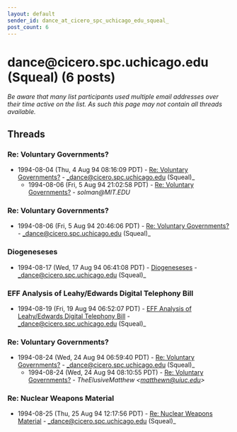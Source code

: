 ```yaml
---
layout: default
sender_id: dance_at_cicero_spc_uchicago_edu_squeal_
post_count: 6
---
```


# dance<span>@</span>cicero.spc.uchicago.edu (Squeal) (6 posts)

_Be aware that many list participants used multiple email addresses over their time active on the list. As such this page may not contain all threads available._

## Threads

### Re: Voluntary Governments?
+ 1994-08-04 (Thu, 4 Aug 94 08:16:09 PDT) - [Re: Voluntary Governments?](/archive/1994/08/90dd6e9e0917cb1377ef6aac9288a7fd958bbc2cb0e97e189cbfa2ee374827dc) - _dance@cicero.spc.uchicago.edu (Squeal)_
  + 1994-08-06 (Fri, 5 Aug 94 21:02:58 PDT) - [Re: Voluntary Governments?](/archive/1994/08/5f3c90da8f8e040286d09ad8c862a941605a21e0035b11b131e5d5b404a184a5) - _solman@MIT.EDU_

### Re: Voluntary Governments?
+ 1994-08-06 (Fri, 5 Aug 94 20:46:06 PDT) - [Re: Voluntary Governments?](/archive/1994/08/d97e106aa802831199d17440934ffd196450f12cfee48796d5e7153f26748ffa) - _dance@cicero.spc.uchicago.edu (Squeal)_

### Diogeneseses
+ 1994-08-17 (Wed, 17 Aug 94 06:41:08 PDT) - [Diogeneseses](/archive/1994/08/fa413babd4efe480e802494aacae4100bf3f2b1454ac28b0945f1b971a4651ab) - _dance@cicero.spc.uchicago.edu (Squeal)_

### EFF Analysis of Leahy/Edwards Digital Telephony Bill
+ 1994-08-19 (Fri, 19 Aug 94 06:52:07 PDT) - [EFF Analysis of Leahy/Edwards Digital Telephony Bill](/archive/1994/08/b3e73b7b3f243120538fb4f07051d862dfa42d45e55bc8d3f99c3d927a9fa93b) - _dance@cicero.spc.uchicago.edu (Squeal)_

### Re: Voluntary Governments?
+ 1994-08-24 (Wed, 24 Aug 94 06:59:40 PDT) - [Re: Voluntary Governments?](/archive/1994/08/6eccadb91685b65b2cf06aabe41fa0a885a78b53a4d8b3818d6ac8397049be4f) - _dance@cicero.spc.uchicago.edu (Squeal)_
  + 1994-08-24 (Wed, 24 Aug 94 08:10:55 PDT) - [Re: Voluntary Governments?](/archive/1994/08/586412bd74c64cc30b93d3bcd35b715556210a053d68d3866f7a69705a27af8b) - _TheElusiveMatthew \<matthewn@uiuc.edu\>_

### Re: Nuclear Weapons Material
+ 1994-08-25 (Thu, 25 Aug 94 12:17:56 PDT) - [Re: Nuclear Weapons Material](/archive/1994/08/47e36785eb8c7030e213fd01babb95a23e76915a8f07f5011f7d3ab9061efacc) - _dance@cicero.spc.uchicago.edu (Squeal)_

